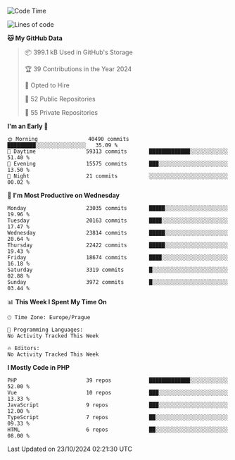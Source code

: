 <!--START_SECTION:waka-->
![Code Time](http://img.shields.io/badge/Code%20Time-1%2C583%20hrs%2058%20mins-blue)

![Lines of code](https://img.shields.io/badge/From%20Hello%20World%20I%27ve%20Written-36.2%20million%20lines%20of%20code-blue)

**🐱 My GitHub Data** 

> 📦 399.1 kB Used in GitHub's Storage 
 > 
> 🏆 39 Contributions in the Year 2024
 > 
> 💼 Opted to Hire
 > 
> 📜 52 Public Repositories 
 > 
> 🔑 55 Private Repositories 
 > 
**I'm an Early 🐤** 

```text
🌞 Morning                40490 commits       █████████░░░░░░░░░░░░░░░░   35.09 % 
🌆 Daytime                59313 commits       █████████████░░░░░░░░░░░░   51.40 % 
🌃 Evening                15575 commits       ███░░░░░░░░░░░░░░░░░░░░░░   13.50 % 
🌙 Night                  21 commits          ░░░░░░░░░░░░░░░░░░░░░░░░░   00.02 % 
```
📅 **I'm Most Productive on Wednesday** 

```text
Monday                   23035 commits       █████░░░░░░░░░░░░░░░░░░░░   19.96 % 
Tuesday                  20163 commits       ████░░░░░░░░░░░░░░░░░░░░░   17.47 % 
Wednesday                23814 commits       █████░░░░░░░░░░░░░░░░░░░░   20.64 % 
Thursday                 22422 commits       █████░░░░░░░░░░░░░░░░░░░░   19.43 % 
Friday                   18674 commits       ████░░░░░░░░░░░░░░░░░░░░░   16.18 % 
Saturday                 3319 commits        █░░░░░░░░░░░░░░░░░░░░░░░░   02.88 % 
Sunday                   3972 commits        █░░░░░░░░░░░░░░░░░░░░░░░░   03.44 % 
```


📊 **This Week I Spent My Time On** 

```text
🕑︎ Time Zone: Europe/Prague

💬 Programming Languages: 
No Activity Tracked This Week

🔥 Editors: 
No Activity Tracked This Week
```

**I Mostly Code in PHP** 

```text
PHP                      39 repos            █████████████░░░░░░░░░░░░   52.00 % 
Vue                      10 repos            ███░░░░░░░░░░░░░░░░░░░░░░   13.33 % 
JavaScript               9 repos             ███░░░░░░░░░░░░░░░░░░░░░░   12.00 % 
TypeScript               7 repos             ██░░░░░░░░░░░░░░░░░░░░░░░   09.33 % 
HTML                     6 repos             ██░░░░░░░░░░░░░░░░░░░░░░░   08.00 % 
```




 Last Updated on 23/10/2024 02:21:30 UTC
<!--END_SECTION:waka-->
<!--
**AlexKratky/AlexKratky** is a ✨ _special_ ✨ repository because its `README.md` (this file) appears on your GitHub profile.

Here are some ideas to get you started:

- 🔭 I’m currently working on ...
- 🌱 I’m currently learning ...
- 👯 I’m looking to collaborate on ...
- 🤔 I’m looking for help with ...
- 💬 Ask me about ...
- 📫 How to reach me: ...
- 😄 Pronouns: ...
- ⚡ Fun fact: ...
-->
